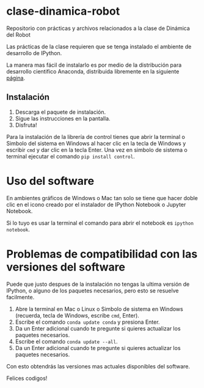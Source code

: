 # clase-dinamica-robot
Repositorio con prácticas y archivos relacionados a la clase de Dinámica del Robot

Las prácticas de la clase requieren que se tenga instalado el ambiente de desarrollo de IPython.

La manera mas fácil de instalarlo es por medio de la distribución para desarrollo cientifico Anaconda, distribuida libremente en la siguiente [página](https://store.continuum.io/cshop/anaconda/).

## Instalación

1. Descarga el paquete de instalación.
2. Sigue las instrucciones en la pantalla.
3. Disfruta!

Para la instalación de la librería de control tienes que abrir la terminal o Simbolo del sistema en Windows al hacer clic en la tecla de Windows y escribir ```cmd``` y dar clic en la tecla Enter. Una vez en simbolo de sistema o terminal ejecutar el comando ```pip install control```.

# Uso del software

En ambientes gráficos de Windows o Mac tan solo se tiene que hacer doble clic en el icono creado por el instalador de IPython Notebook o Jupyter Notebook.

Si lo tuyo es usar la terminal el comando para abrir el notebook es ```ipython notebook```.

# Problemas de compatibilidad con las versiones del software

Puede que justo despues de la instalación no tengas la ultima versión de IPython, o alguno de los paquetes necesarios, pero esto se resuelve facilmente.

1. Abre la terminal en Mac o Linux o Simbolo de sistema en Windows (recuerda, tecla de Windows, escribe ```cmd```, Enter).
2. Escribe el comando ```conda update conda``` y presiona Enter.
3. Da un Enter adicional cuando te pregunte si quieres actualizar los paquetes necesarios.
4. Escribe el comando ```conda update --all```.
5. Da un Enter adicional cuando te pregunte si quieres actualizar los paquetes necesarios.

Con esto obtendrás las versiones mas actuales disponibles del software.

Felices codigos!